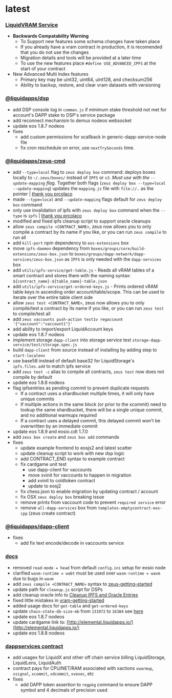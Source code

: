 latest
========

### [LiquidVRAM Service](https://docs.liquidapps.io/en/v2.0/services/ipfs-service.html)
- **Backwards Compatability Warning** 
    - To Support new features some schema changes have taken place
    - If you already have a vram contract in production, it is recomended that you do not use the changes
    - Migration details and tools will be provided at a later time
    - To use the new features place `#define USE_ADVANCED_IPFS` at the start of your contract
- New Advanced Multi Index features
    - Primary key may be uint32, uint64, uint128, and checksum256
    - Ability to backup, restore, and clear vram datasets with versioning

### [@liquidapps/dsp](https://www.npmjs.com/package/@liquidapps/dsp)
- add DSP console log in `common.js` if minimum stake threshold not met for account's DAPP stake to DSP's service package
- add reconnect mechanism to demux nodeos websocket
- update eos 1.8.7 nodeos
- fixes
    - add custom permissions for xcallback in generic-dapp-service-node file
    - fix cron reschedule on error, use `nextTrySeconds` time.

### [@liquidapps/zeus-cmd](https://www.npmjs.com/package/@liquidapps/zeus-cmd)
- add `--type=local` flag to `zeus deploy box` command: deploys boxes locally to `~/.zeus/boxes/` instead of `IPFS` or `s3`. *Must use with the `--update-mapping` flag*. Together both flags (`zeus deploy box --type=local --update-mapping`) updates the `mapping.js` file with `file://`.. as the pointer | [thank you prcolaco](https://github.com/liquidapps-io/zeus-sdk/pull/11)
- made `--type=local` and `--update-mapping` flags default for `zeus deploy box` command
- only use invalidation of ipfs with `zeus deploy box` command when the `--type` is `ipfs` | [thank you prcolaco](https://github.com/liquidapps-io/zeus-sdk/pull/11)
- modified and fixed ipfs cleanup script to support oracle cleanups
- allow `zeus compile <CONTRACT_NAME>`, zeus now allows you to only compile a contract by its name if you like, or you can run `zeus compile` to run all
- add `kill-port` npm dependency to `eos-extensions` box
- move `ipfs-daemon` dependency from `boxes/groups/core/build-extensions/zeus-box.json` to `boxes/groups/dapp-network/dapp-services/zeus-box.json` as `IPFS` is only needed with the `dapp-services` box
- add `utils/ipfs-service/get-table.js` - Reads all vRAM tables of a smart contract and stores them with the naming syntax: `${contract_name}-${table_name}-table.json`
- add `utils/ipfs-service/get-ordered-keys.js` - Prints ordered vRAM table keys in ascending order account/table/scope.  This can be used to iterate over the entire table client side
- allow `zeus test <CONTRACT_NAME>`, zeus now allows you to only compile/test a contract by its name if you like, or you can run `zeus test` to compile/test all
- add `zeus vaccounts push-action test1v regaccount '{"vaccount":"vaccount1"}'`
- add ability to import/export LiquidAccount keys
- update eos 1.8.7 nodeos
- implement storage `dapp-client` into storage service test `storage-dapp-service/test/storage.spec.js`
- build `dapp-client` from source instead of installing by adding step to `start-localenv`
- use base58 instead of default base32 for LiquidStorage's `ipfs.files.add` to match ipfs service
- add `zeus test -c` alias to compile all contracts, `zeus test` now does not compile by default
- update eos 1.8.8 nodeos
- flag ipfsentries as pending commit to prevent duplicate requests
    - If a contract uses a shardbucket multiple times, it will only have unique commits
    - If multiple actions in the same block (or prior to the xcommit) need to lookup the same shardbucket, there will be a single unique commit, and no additional warmups required
    - If a contract uses a delayed commit, this delayed commit won’t be overwritten by an immediate commit
- update eos 1.8.9 and eosio.cdt 1.7.0
- add `zeus box create` and `zeus box add` commands
- fixes
    - update example frontend to eosjs2 and latest scatter
    - update cleanup script to work with new dsp logic
    - add CONTRACT_END syntax to example contract
    - fix cardgame unit test
        - use dapp-client for vaccounts
        - move xvinit for vaccounts to happen in migration
        - add xvinit to coldtoken contract
        - update to eosj2
    - fix chess.json to enable migration by updating contract / account
    - fix OSX `zeus deploy box` breaking issue
    - remove prints from vaccount code to prevent `required service` error
    - remove `all-dapp-services` box from `templates-emptycontract-eos-cpp` (zeus create contract)

### [@liquidapps/dapp-client](https://www.npmjs.com/package/@liquidapps/dapp-client)
- fixes
    - add fix text encode/decode in vaccounts service

### [docs](https://docs.liquidapps.io/en/stable/)
- removed `read-mode = head` from default `config.ini` setup for eosio node
- clarified `wasm-runtime = wabt` must be used over `wasm-runtime = wavm` due to bugs in `wavm`
- add `zeus compile <CONTRACT_NAME>` syntax to [zeus-getting-started](../developers/zeus-getting-started)
- update path for `cleanup.js` script for DSPs
- add cleanup oracle info to [Cleanup IPFS and Oracle Entries](../dsps/cleanup-ipfs-oracle-entries)
- fixed little mistakes in [vram-getting-started](../developers/vram-getting-started)
- added usage docs for `get-table` and `get-ordered-keys`
- update `chain-state-db-size-mb` from `131072` to `16384` see [here](https://github.com/EOSIO/eos/issues/7664#issuecomment-560266833)
- update eos 1.8.7 nodeos
- update cardgame link to: [http://elemental.liquidapps.io/](http://elemental.liquidapps.io/)
- update eos 1.8.8 nodeos

### [dappservices contract](http://bloks.io/account/dappservices)
- add usagex for LiquidX and other off chain service billing LiquidStorage, LiquidLens, LiquidAuth
- contract pays for CPU/NET/RAM associated with xactions `xwarmup`, `xsignal`, `xcommit`, `xdcommit`, `xvexec`, etc
- fixes
    - add DAPP token assertion to `regpkg` command to ensure DAPP symbol and 4 decimals of precision used
